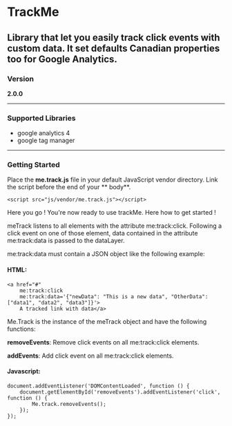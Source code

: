 # TrackMe

Library that let you easily track click events with custom data. It set defaults Canadian properties too for Google 
Analytics.
---

### Version

**2.0.0**

---

### Supported Libraries

- google analytics 4
- google tag manager
---

### Getting Started

Place the **me.track.js** file in your default JavaScript vendor directory. Link the script before the end of your **
body**.

```
<script src="js/vendor/me.track.js"></script>
```

Here you go ! You're now ready to use trackMe. Here how to get started !

meTrack listens to all elements with the attribute me:track:click. Following a click event on one of those element, 
data contained in the attribute me:track:data is passed to the dataLayer.

me:track:data must contain a JSON object like the following example:

#### HTML:

~~~
<a href="#"
    me:track:click
    me:track:data='{"newData": "This is a new data", "OtherData": ["data1", "data2", "data3"]}'>
    A tracked link with data</a>
~~~

Me.Track is the instance of the meTrack object and have the following functions:

**removeEvents**: Remove click events on all me:track:click elements.

**addEvents**: Add click event on all me:track:click elements.

#### Javascript:

~~~
document.addEventListener('DOMContentLoaded', function () {
    document.getElementById('removeEvents').addEventListener('click', function () {
        Me.track.removeEvents();
    });
});
~~~